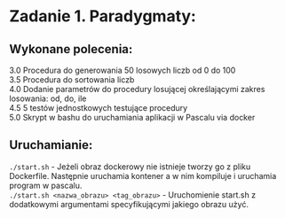 # Zadanie 1. Paradygmaty:

## Wykonane polecenia:
3.0 Procedura do generowania 50 losowych liczb od 0 do 100  
3.5 Procedura do sortowania liczb  
4.0 Dodanie parametrów do procedury losującej określającymi zakres  
losowania: od, do, ile  
4.5 5 testów jednostkowych testujące procedury  
5.0 Skrypt w bashu do uruchamiania aplikacji w Pascalu via docker  

## Uruchamianie:
`./start.sh` - Jeżeli obraz dockerowy nie istnieje tworzy go z pliku Dockerfile. Następnie uruchamia kontener a w nim kompiluje i uruchamia program w pascalu.  
`./start.sh <nazwa_obrazu> <tag_obrazu>` - Uruchomienie start.sh z dodatkowymi argumentami specyfikującymi jakiego obrazu użyć. 